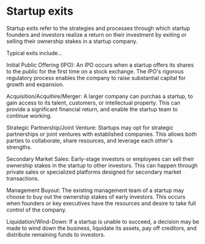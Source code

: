 # Startup exits

Startup exits refer to the strategies and processes through which startup founders and investors realize a return on their investment by exiting or selling their ownership stakes in a startup company.

Typical exits include…

Initial Public Offering (IPO): An IPO occurs when a startup offers its shares to the public for the first time on a stock exchange. The IPO's rigorous regulatory process enables the company to raise substantial capital for growth and expansion.

Acquisition/Acquihire/Merger: A larger company can purchas a startup, to gain access to its talent, customers, or intellectual property. This can provide a significant financial return, and enable the startup team to continue working.

Strategic Partnership/Joint Venture: Startups may opt for strategic partnerships or joint ventures with established companies. This allows both parties to collaborate, share resources, and leverage each other's strengths.

Secondary Market Sales: Early-stage investors or employees can sell their ownership stakes in the startup to other investors. This can happen through private sales or specialized platforms designed for secondary market transactions.

Management Buyout: The existing management team of a startup may choose to buy out the ownership stakes of early investors. This occurs when founders or key executives have the resources and desire to take full control of the company.

Liquidation/Wind-Down: If a startup is unable to succeed, a decision may be made to wind down the business, liquidate its assets, pay off creditors, and distribute remaining funds to investors.
